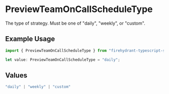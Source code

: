 # PreviewTeamOnCallScheduleType

The type of strategy. Must be one of "daily", "weekly", or "custom".

## Example Usage

```typescript
import { PreviewTeamOnCallScheduleType } from "firehydrant-typescript-sdk/models/components";

let value: PreviewTeamOnCallScheduleType = "daily";
```

## Values

```typescript
"daily" | "weekly" | "custom"
```